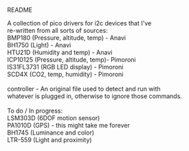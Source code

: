 README

A collection of pico drivers for i2c devices that I've  </br>
re-written from all sorts of sources: </br>
BMP180 (Pressure, altitude, temp) - Anavi </br>
BH1750 (Light) - Anavi </br>
HTU21D (Humidity and temp) - Anavi </br>
ICP10125 (Pressure, altitude, temp)- Pimoroni </br>
IS31FL3731 (RGB LED display) - Pimoroni </br>
SCD4X (CO2, temp, humidity) - Pimoroni </br>
 </br>
controller - An original file used to detect and run with  </br>
whatever is plugged in, otherwise to ignore those commands. </br>
 </br>
 To do / In progress: </br>
 LSM303D (6DOF motion sensor) </br>
 PA1010D (GPS) - this might take me forever </br>
 BH1745 (Luminance and color) </br>
 LTR-559 (Light and proximity) </br>
 
